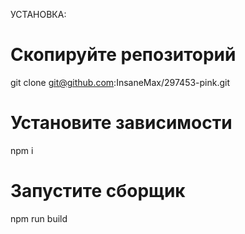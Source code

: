 


УСТАНОВКА:

# Скопируйте репозиторий
git clone git@github.com:InsaneMax/297453-pink.git

# Установите зависимости
npm i

# Запустите сборщик
npm run build


